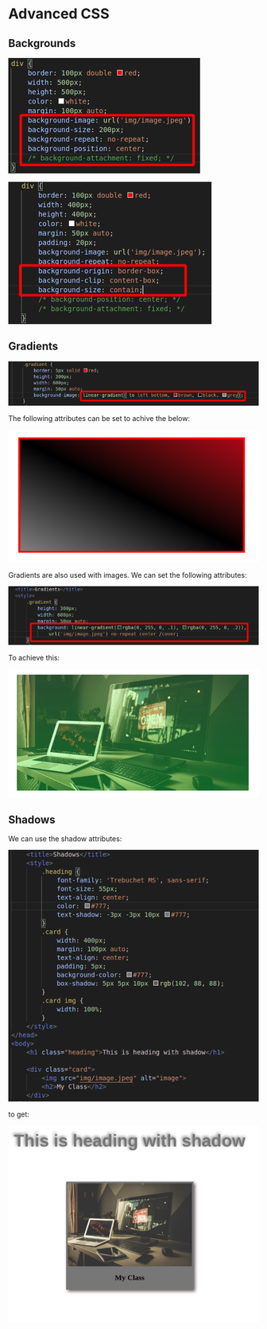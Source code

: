 # Advanced CSS

## Backgrounds

![background attributes](backgrounds_part1.png)

![more background attributes](backgrounds_part2.png)

## Gradients

![gradient attributes](gradientsv1.png)

The following attributes can be set to achive the below:

![gradient effect](gradientsv2.png)

Gradients are also used with images. We can set the following attributes:

![gradient attributes with image](gradientsv3.png)

To achieve this:

![gradient effect on image](gradientsv4.png)

## Shadows

We can use the shadow attributes:

![shadow attributes](shadowsv1.png)

to get:

![shadow effects](shadowsv2.png)
